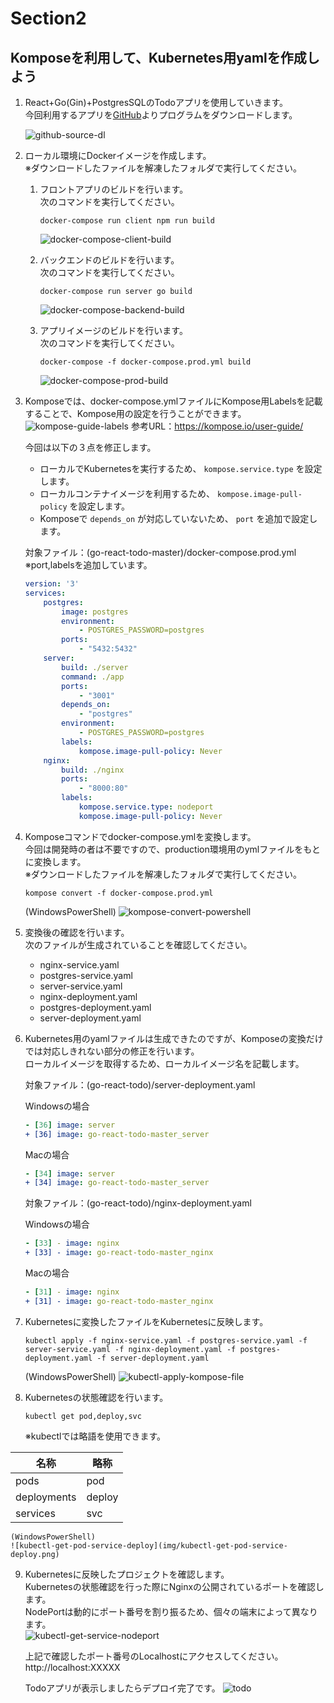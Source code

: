 # Section2

## Komposeを利用して、Kubernetes用yamlを作成しよう

1. React+Go(Gin)+PostgresSQLのTodoアプリを使用していきます。  
    今回利用するアプリを[GitHub](https://github.com/miracleave-ltd/go-react-todo)よりプログラムをダウンロードします。

    ![github-source-dl](img/github-source-dl.png)

2. ローカル環境にDockerイメージを作成します。  
    ※ダウンロードしたファイルを解凍したフォルダで実行してください。

    1. フロントアプリのビルドを行います。  
        次のコマンドを実行してください。

        ```shell
        docker-compose run client npm run build
        ```

        ![docker-compose-client-build](img/docker-compose-client-build.png)

    2. バックエンドのビルドを行います。  
        次のコマンドを実行してください。

        ```shell
        docker-compose run server go build
        ```

        ![docker-compose-backend-build](img/docker-compose-backend-build.png)

    3. アプリイメージのビルドを行います。  
        次のコマンドを実行してください。

        ```shell
        docker-compose -f docker-compose.prod.yml build
        ```

         ![docker-compose-prod-build](img/docker-compose-prod-build.png)

3. Komposeでは、docker-compose.ymlファイルにKompose用Labelsを記載することで、Kompose用の設定を行うことができます。  
    ![kompose-guide-labels](img/kompose-guide-labels.png)
    参考URL：https://kompose.io/user-guide/

    今回は以下の３点を修正します。
    - ローカルでKubernetesを実行するため、 `kompose.service.type` を設定します。
    - ローカルコンテナイメージを利用するため、 `kompose.image-pull-policy` を設定します。  
    - Komposeで `depends_on` が対応していないため、 `port` を追加で設定します。

    対象ファイル：(go-react-todo-master)/docker-compose.prod.yml  
    ※port,labelsを追加しています。

    ```yml
    version: '3'
    services:
        postgres:
            image: postgres
            environment:
                - POSTGRES_PASSWORD=postgres
            ports:
                - "5432:5432"
        server:
            build: ./server
            command: ./app
            ports:
                - "3001"
            depends_on:
                - "postgres"
            environment:
                - POSTGRES_PASSWORD=postgres
            labels:
                kompose.image-pull-policy: Never
        nginx:
            build: ./nginx
            ports:
                - "8000:80"
            labels:
                kompose.service.type: nodeport
                kompose.image-pull-policy: Never
    ```

4. Komposeコマンドでdocker-compose.ymlを変換します。  
    今回は開発時の者は不要ですので、production環境用のymlファイルをもとに変換します。  
    ※ダウンロードしたファイルを解凍したフォルダで実行してください。

    ```Shell
    kompose convert -f docker-compose.prod.yml
    ```

    (WindowsPowerShell)
    ![kompose-convert-powershell](img/kompose-convert-powershell.png)

5. 変換後の確認を行います。  
    次のファイルが生成されていることを確認してください。

    - nginx-service.yaml
    - postgres-service.yaml
    - server-service.yaml
    - nginx-deployment.yaml
    - postgres-deployment.yaml
    - server-deployment.yaml

6. Kubernetes用のyamlファイルは生成できたのですが、Komposeの変換だけでは対応しきれない部分の修正を行います。  
    ローカルイメージを取得するため、ローカルイメージ名を記載します。  

    対象ファイル：(go-react-todo)/server-deployment.yaml

    Windowsの場合

    ```yml
    - [36] image: server
    + [36] image: go-react-todo-master_server
    ```

    Macの場合

    ```yml
    - [34] image: server
    + [34] image: go-react-todo-master_server
    ```

    対象ファイル：(go-react-todo)/nginx-deployment.yaml

    Windowsの場合

    ```yml
    - [33] - image: nginx
    + [33] - image: go-react-todo-master_nginx
    ```

    Macの場合
    ```yml
    - [31] - image: nginx
    + [31] - image: go-react-todo-master_nginx
    ```

7. Kubernetesに変換したファイルをKubernetesに反映します。

    ```Shell
    kubectl apply -f nginx-service.yaml -f postgres-service.yaml -f server-service.yaml -f nginx-deployment.yaml -f postgres-deployment.yaml -f server-deployment.yaml
    ```

    (WindowsPowerShell)
    ![kubectl-apply-kompose-file](img/kubectl-apply-kompose-file.png)

8. Kubernetesの状態確認を行います。

    ```Shell
    kubectl get pod,deploy,svc
    ```

    ※kubectlでは略語を使用できます。

| 名称        | 略称   |
| ----------- | ------ |
| pods        | pod    |
| deployments | deploy |
| services    | svc    |

    (WindowsPowerShell)
    ![kubectl-get-pod-service-deploy](img/kubectl-get-pod-service-deploy.png)

9. Kubernetesに反映したプロジェクトを確認します。  
    Kubernetesの状態確認を行った際にNginxの公開されているポートを確認します。  
    NodePortは動的にポート番号を割り振るため、個々の端末によって異なります。  
    ![kubectl-get-service-nodeport](img/kubectl-get-service-nodeport.png)

    上記で確認したポート番号のLocalhostにアクセスしてください。  
    http://localhost:XXXXX

    Todoアプリが表示しましたらデプロイ完了です。
    ![todo](img/todo.png)
